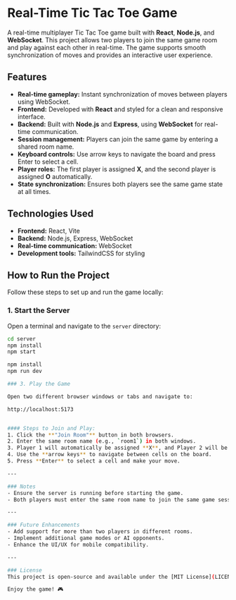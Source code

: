 # Real-Time Tic Tac Toe Game  

A real-time multiplayer Tic Tac Toe game built with **React**, **Node.js**, and **WebSocket**. This project allows two players to join the same game room and play against each other in real-time. The game supports smooth synchronization of moves and provides an interactive user experience.  

## Features  
- **Real-time gameplay:** Instant synchronization of moves between players using WebSocket.  
- **Frontend:** Developed with **React** and styled for a clean and responsive interface.  
- **Backend:** Built with **Node.js** and **Express**, using **WebSocket** for real-time communication.  
- **Session management:** Players can join the same game by entering a shared room name.  
- **Keyboard controls:** Use arrow keys to navigate the board and press Enter to select a cell.  
- **Player roles:** The first player is assigned **X**, and the second player is assigned **O** automatically.  
- **State synchronization:** Ensures both players see the same game state at all times.  

## Technologies Used  
- **Frontend:** React, Vite  
- **Backend:** Node.js, Express, WebSocket  
- **Real-time communication:** WebSocket  
- **Development tools:** TailwindCSS for styling  

## How to Run the Project  

Follow these steps to set up and run the game locally:  

### 1. Start the Server  
Open a terminal and navigate to the `server` directory:  
```bash  
cd server  
npm install  
npm start  

npm install  
npm run dev  

### 3. Play the Game  

Open two different browser windows or tabs and navigate to:  

http://localhost:5173  


#### Steps to Join and Play:  
1. Click the **"Join Room"** button in both browsers.  
2. Enter the same room name (e.g., `room1`) in both windows.  
3. Player 1 will automatically be assigned **X**, and Player 2 will be assigned **O**.  
4. Use the **arrow keys** to navigate between cells on the board.  
5. Press **Enter** to select a cell and make your move.  

---

### Notes  
- Ensure the server is running before starting the game.  
- Both players must enter the same room name to join the same game session.  

---

### Future Enhancements  
- Add support for more than two players in different rooms.  
- Implement additional game modes or AI opponents.  
- Enhance the UI/UX for mobile compatibility.  

---

### License  
This project is open-source and available under the [MIT License](LICENSE).  

Enjoy the game! 🎮  





